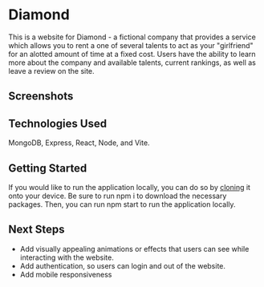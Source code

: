# Diamond
This is a website for Diamond - a fictional company that provides a service which allows you to rent a one of several talents to act as your "girlfriend" for an alotted amount of time at a fixed cost. Users have the ability to learn more about the company and available talents, current rankings, as well as leave a review on the site.

## Screenshots

## Technologies Used
MongoDB, Express, React, Node, and Vite.

## Getting Started
If you would like to run the application locally, you can do so by <a href='https://docs.github.com/en/repositories/creating-and-managing-repositories/cloning-a-repository'>cloning</a> it onto your device. Be sure to run npm i to download the necessary packages. Then, you can run npm start to run the application locally.

## Next Steps
- Add visually appealing animations or effects that users can see while interacting with the website.
- Add authentication, so users can login and out of the website.
- Add mobile responsiveness
